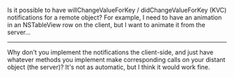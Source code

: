 

Is it possible to have willChangeValueForKey / didChangeValueForKey (KVC) notifications for a remote object? For example, I need to have an animation in an NSTableView  row on the client, but I want to animate it from the server...

----

Why don't you implement the notifications the client-side, and just have whatever methods you implement make corresponding calls on your distant object (the server)?  It's not as automatic, but I think it would work fine.
